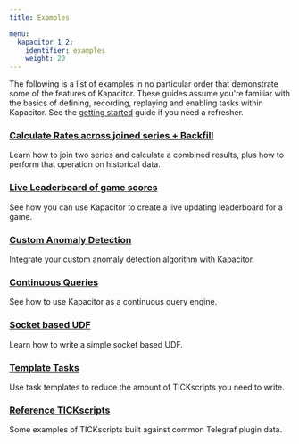 ```yaml
---
title: Examples

menu:
  kapacitor_1_2:
    identifier: examples
    weight: 20
---
```


The following is a list of examples in no particular order that demonstrate some of the features of Kapacitor.
These guides assume you're familiar with the basics of defining, recording, replaying and enabling tasks within Kapacitor.
See the [getting started](/kapacitor/v1.2/introduction/getting_started/) guide if you need a refresher.

### [Calculate Rates across joined series + Backfill](/kapacitor/v1.2/examples/join_backfill/)

Learn how to join two series and calculate a combined results, plus how to perform that operation on historical data.

### [Live Leaderboard of game scores](/kapacitor/v1.2/examples/live_leaderboard/)

See how you can use Kapacitor to create a live updating leaderboard for a game.

### [Custom Anomaly Detection](/kapacitor/v1.2/examples/anomaly_detection/)

Integrate your custom anomaly detection algorithm with Kapacitor.

### [Continuous Queries](/kapacitor/v1.2/examples/continuous_queries/)

See how to use Kapacitor as a continuous query engine.

### [Socket based UDF](/kapacitor/v1.2/examples/socket_udf/)

Learn how to write a simple socket based UDF.

### [Template Tasks](/kapacitor/v1.2/examples/template_tasks/)

Use task templates to reduce the amount of TICKscripts you need to write.

### [Reference TICKscripts](/kapacitor/v1.2/examples/reference_scripts/)

Some examples of TICKscripts built against common Telegraf plugin data.

